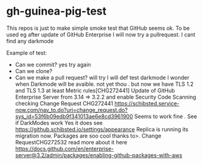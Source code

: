 # gh-guinea-pig-test
This repos is just to make simple smoke test that GitHub seems ok. To be used eg after update of GitHub Enterprise
I will now try a pullrequest. I cant find any darkmode

Example of test: 
* Can we commit? yes try again
* Can we clone?
* Can we make a pull request? will try
I will def test darkmode
I wonder when Darkmode will be avaible. not yet thou . but now we have TLS 1.2 and TLS 1.3 at least
Metric rules[CHG272441] Update of GitHub Enterprise Server from 3.14 => 3.2.2  and enable Security Code Scanning
checking Change Request CHG272441 https://schibsted.service-now.com/nav_to.do?uri=change_request.do?sys_id=53f6b09edb9f341013ae6e8cd3961900
Seems to work fine . 
See if DarkModes work 
Yes it does see https://github.schibsted.io/settings/appearance
Replica is running its migration now.
Packages are soo cool 
thanks to>. Change RequestCHG272532 read more about it here https://docs.github.com/en/enterprise-server@3.2/admin/packages/enabling-github-packages-with-aws
